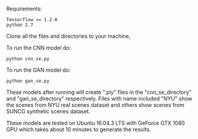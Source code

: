 Requirements:

    Tensorflow >= 1.2.0
    python 2.7  
    
Clone all the files and directories to your machine,

To run the CNN model do:

    python cnn_se.py
    
To run the GAN model do:

    python gan_se.py
    
These models after running will create ".ply" files in the "cnn_se_directory" and "gan_se_directory" respectively. Files with name included "NYU" show the scenes from NYU real scenes dataset and others show scenes from SUNCG synthetic scenes dataset.

These models are tested on Ubuntu 16.04.3 LTS with GeForce GTX 1080 GPU which takes about 10 minutes to generate the results.
    
